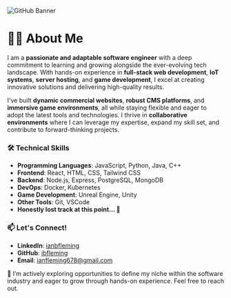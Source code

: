 ![GitHub Banner](https://github.com/user-attachments/assets/6a8dec8d-b9fd-4e16-84a1-a254144562f3)

# 👨‍💻 About Me  

I am a **passionate and adaptable software engineer** with a deep commitment to learning and growing alongside the ever-evolving tech landscape. With hands-on experience in **full-stack web development**, **IoT systems**, **server hosting**, and **game development**, I excel at creating innovative solutions and delivering high-quality results.  

I've built **dynamic commercial websites**, **robust CMS platforms**, and **immersive game environments**, all while staying flexible and eager to adopt the latest tools and technologies. I thrive in **collaborative environments** where I can leverage my expertise, expand my skill set, and contribute to forward-thinking projects.  

### 🛠️ Technical Skills  
- **Programming Languages**: JavaScript, Python, Java, C++  
- **Frontend**: React, HTML, CSS, Tailwind CSS  
- **Backend**: Node.js, Express, PostgreSQL, MongoDB  
- **DevOps**: Docker, Kubernetes  
- **Game Development**: Unreal Engine, Unity  
- **Other Tools**: Git, VSCode
- **Honestly lost track at this point... 🫡**  

### 📫 Let's Connect!  
- **LinkedIn**: [ianbfleming](www.linkedin.com/in/ianbfleming)  
- **GitHub**: [ibfleming]([https://github.com](https://github.com/ibfleming))  
- **Email**: ianfleming678@gmail.com

🚀 I’m actively exploring opportunities to define my niche within the software industry and eager to grow through hands-on experience. Feel free to reach out.
